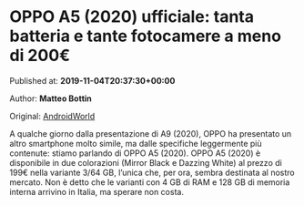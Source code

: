 
# OPPO A5 (2020) ufficiale: tanta batteria e tante fotocamere a meno di 200€

Published at: **2019-11-04T20:37:30+00:00**

Author: **Matteo Bottin**

Original: [AndroidWorld](https://www.androidworld.it/2019/11/04/oppo-a5-2020-ufficiale-tanta-batteria-tante-fotocamere-meno-200e-678244/)

A qualche giorno dalla presentazione di A9 (2020), OPPO ha presentato un altro smartphone molto simile, ma dalle specifiche leggermente più contenute: stiamo parlando di OPPO A5 (2020).
OPPO A5 (2020) è disponibile in due colorazioni (Mirror Black e Dazzing White) al prezzo di 199€ nella variante 3/64 GB, l’unica che, per ora, sembra destinata al nostro mercato. Non è detto che le varianti con 4 GB di RAM e 128 GB di memoria interna arrivino in Italia, ma sperare non costa.
